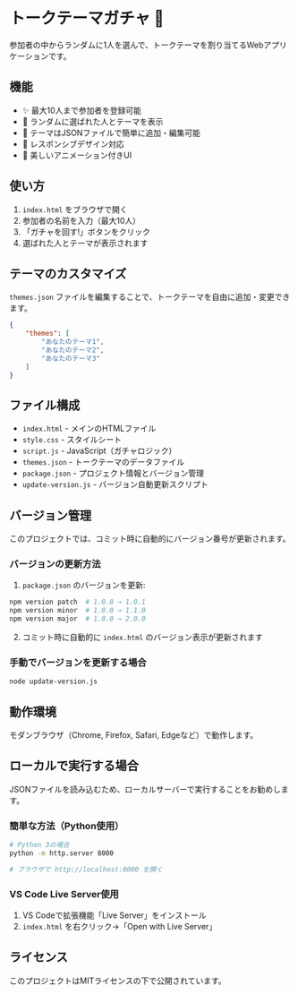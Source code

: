 # トークテーマガチャ 🎲

参加者の中からランダムに1人を選んで、トークテーマを割り当てるWebアプリケーションです。

## 機能

- ✨ 最大10人まで参加者を登録可能
- 🎯 ランダムに選ばれた人とテーマを表示
- 📝 テーマはJSONファイルで簡単に追加・編集可能
- 📱 レスポンシブデザイン対応
- 🎨 美しいアニメーション付きUI

## 使い方

1. `index.html` をブラウザで開く
2. 参加者の名前を入力（最大10人）
3. 「ガチャを回す!」ボタンをクリック
4. 選ばれた人とテーマが表示されます

## テーマのカスタマイズ

`themes.json` ファイルを編集することで、トークテーマを自由に追加・変更できます。

```json
{
    "themes": [
        "あなたのテーマ1",
        "あなたのテーマ2",
        "あなたのテーマ3"
    ]
}
```

## ファイル構成

- `index.html` - メインのHTMLファイル
- `style.css` - スタイルシート
- `script.js` - JavaScript（ガチャロジック）
- `themes.json` - トークテーマのデータファイル
- `package.json` - プロジェクト情報とバージョン管理
- `update-version.js` - バージョン自動更新スクリプト

## バージョン管理

このプロジェクトでは、コミット時に自動的にバージョン番号が更新されます。

### バージョンの更新方法

1. `package.json` のバージョンを更新:
```bash
npm version patch  # 1.0.0 → 1.0.1
npm version minor  # 1.0.0 → 1.1.0
npm version major  # 1.0.0 → 2.0.0
```

2. コミット時に自動的に `index.html` のバージョン表示が更新されます

### 手動でバージョンを更新する場合

```bash
node update-version.js
```

## 動作環境

モダンブラウザ（Chrome, Firefox, Safari, Edgeなど）で動作します。

## ローカルで実行する場合

JSONファイルを読み込むため、ローカルサーバーで実行することをお勧めします。

### 簡単な方法（Python使用）

```bash
# Python 3の場合
python -m http.server 8000

# ブラウザで http://localhost:8000 を開く
```

### VS Code Live Server使用

1. VS Codeで拡張機能「Live Server」をインストール
2. `index.html` を右クリック→「Open with Live Server」

## ライセンス

このプロジェクトはMITライセンスの下で公開されています。